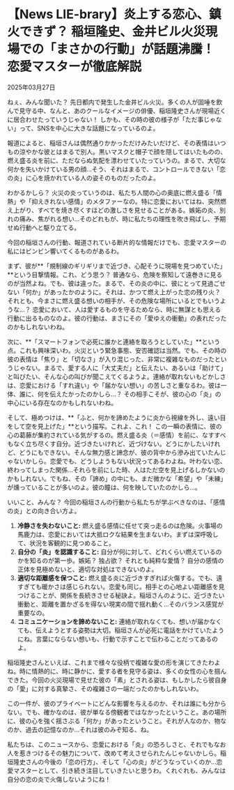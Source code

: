 # 【News LIE-brary】炎上する恋心、鎮火できず？ 稲垣隆史、金井ビル火災現場での「まさかの行動」が話題沸騰！ 恋愛マスターが徹底解説

2025年03月27日

ねぇ、みんな聞いた？ 先日都内で発生した金井ビル火災。多くの人が固唾を飲んで見守る中、なんと、あのクールなイメージの俳優、稲垣隆史さんが現場近くに居合わせたっていうじゃない！ しかも、その時の彼の様子が「ただ事じゃない」って、SNSを中心に大きな話題になっているのよ。

報道によると、稲垣さんは偶然通りかかっただけみたいだけど、その表情はいつもの涼やかな彼とはまるで別人。黒いマスクと帽子で顔を隠してはいたものの、燃え盛る炎を前に、ただならぬ気配を漂わせていたっていうの。まるで、大切な何かを失いかけている男の顔…そう、それはまるで、コントロールできない「恋の炎」に心を焼かれている人の姿そのものだったのよ。

わかるかしら？ 火災の炎っていうのは、私たち人間の心の奥底に燃え盛る「情熱」や「抑えきれない感情」のメタファーなの。特に恋愛においてはね、突然燃え上がり、すべてを焼き尽くすほどの激しさを見せることがある。嫉妬の炎、別れの痛み、焦がれる想い…そのどれもが、時に私たちの理性を吹き飛ばし、予期せぬ行動へと駆り立てる。

今回の稲垣さんの行動、報道されている断片的な情報だけでも、恋愛マスターの私にはビンビン響いてくるものがあるわ。

まず、彼が**「規制線のギリギリまで近づき、心配そうに現場を見つめていた」**という目撃情報。これ、どう思う？ 普通なら、危険を察知して遠巻きに見るのが当然よね。でも、彼は違った。まるで、その炎の中に、彼にとって見過ごせない「何か」があったかのように。それは、かつて燃え上がった恋の残り火？ それとも、今まさに燃え盛る想いの相手が、その危険な場所にいるとでもいうような…？ 恋愛において、人は愛するものを守るためなら、時に無謀とも思える行動に出るものなのよ。彼の行動は、まさにその「愛ゆえの衝動」の表れだったのかもしれないわね。

次に、**「スマートフォンで必死に誰かと連絡を取ろうとしていた」**という点。これも興味深いわ。火災という緊急事態、安否確認は当然。でも、その時の彼の表情は「焦り」と「切なさ」が入り混じった、非常に複雑なものだったというじゃない。まるで、愛する人に「大丈夫だ」と伝えたい、あるいは「助けて」と叫びたい、そんな心の叫びが聞こえてくるようよ。連絡が取れないもどかしさは、恋愛における「すれ違い」や「届かない想い」の苦しさと重なるわ。彼は一体、誰に、何を伝えたかったのかしら…？ その相手こそが、彼の心の「炎」の中心にいる存在なのかもしれないわね。

そして、極めつけは、**「ふと、何かを諦めたように炎から視線を外し、遠い目をして空を見上げた」**という描写。これよ、これ！ この一瞬の表情に、彼の心の葛藤が集約されている気がするの。燃え盛る炎（＝感情）を前に、なすすべもなく立ち尽くす自分。近づきたいけれど、近づけない。どうにかしたいけれど、どうにもできない。そんな無力感と諦念が、彼の背中から滲み出ていたんじゃないかしら。恋愛でも、どうしようもない状況ってあるわよね。叶わない恋、終わってしまった関係…それらを前にした時、人はただ空を見上げるしかないのかもしれない。でもね、その「諦め」の中にも、まだ微かな「希望」や「未練」が燻っていることが多いのよ。彼の瞳は、何を映していたのかしら…。

いいこと、みんな？ 今回の稲垣さんの行動から私たちが学ぶべきなのは、「感情の炎」との向き合い方よ。

1.  **冷静さを失わないこと:** 燃え盛る感情に任せて突っ走るのは危険。火事場の馬鹿力は、恋愛においては大抵ロクな結果を生まないわ。まずは深呼吸して、状況を客観的に見つめること。
2.  **自分の「炎」を認識すること:** 自分が何に対して、どれくらい燃えているのかを知るのが第一歩。嫉妬？ 独占欲？ それとも純粋な愛情？ 自分の感情の正体を見極めないと、適切な対処はできないのよ。
3.  **適切な距離感を保つこと:** 燃え盛る炎に近づきすぎれば火傷する。でも、遠すぎても暖かさは感じられない。恋愛も同じ。相手との心地よい距離感を見つけることが、関係を長続きさせる秘訣よ。稲垣さんのように、近づきたい衝動と、距離を置かざるを得ない現実の間で揺れ動く…そのバランス感覚が重要なの。
4.  **コミュニケーションを諦めないこと:** 連絡が取れなくても、想いが届かなくても、伝えようとする姿勢は大切。稲垣さんが必死に電話をかけていたようにね。言葉にならない想いも、行動で示すことで伝わることだってあるのよ。

稲垣隆史さんといえば、これまで様々な役柄で複雑な愛の形を演じてきたわよね。時に情熱的に、時に静かに、愛する者を見守る姿は、多くの女性の心を掴んできた。今回の火災現場で見せた彼の「素」とされる姿は、もしかしたら彼自身の「愛」に対する真摯さ、その複雑さの一端だったのかもしれないわ。

この一件が、彼のプライベートにどんな影響を与えるのか、それは誰にも分からない。でも、確かなのは、彼が単なる傍観者ではなかったということ。あの場所に、彼の心を強く揺さぶる「何か」があったということ。それが人なのか、物なのか、過去の記憶なのか…それは彼のみぞ知る、ね。

私たちは、このニュースから、恋愛における「炎」の恐ろしさと、それでもなお人を惹きつけるその魅力について、改めて考えさせられたんじゃないかしら。稲垣隆史さんの今後の「恋の行方」、そして「心の炎」がどうなっていくのか…恋愛マスターとして、引き続き注目していきたいと思うわ。くれぐれも、みんなは自分の恋の炎で火傷しないようにね！